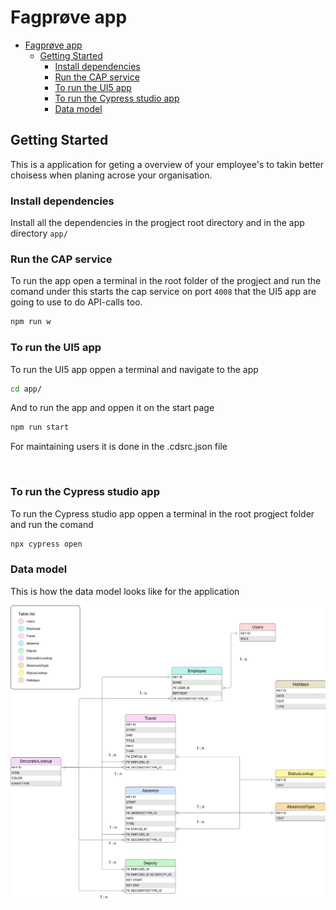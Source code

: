 # Fagprøve app
<!-- @import "[TOC]" {cmd="toc" depthFrom=1 depthTo=6 orderedList=false} -->

<!-- code_chunk_output -->

- [Fagprøve app](#fagprøve-app)
  - [Getting Started](#getting-started)
    - [Install dependencies](#install-dependencies)
    - [Run the CAP service](#run-the-cap-service)
    - [To run the UI5 app](#to-run-the-ui5-app)
    - [To run the Cypress studio app](#to-run-the-cypress-studio-app)
    - [Data model](#data-model)

<!-- /code_chunk_output -->



## Getting Started
This is a application for geting a overview of your employee's to takin better choisess when planing acrose your organisation.

### Install dependencies
Install all the dependencies in the progject root directory and in the app directory ``app/``

### Run the CAP service
To run the app open a terminal in the root folder of the progject and run the comand under this starts the cap service on port `` 4008 `` that the UI5 app are going to use to do API-calls too.
```bash
npm run w
```

### To run the UI5 app 
To run the UI5 app oppen a terminal and navigate to the app  
```bash
cd app/
```
And to run the app and oppen it on the start page 
```bash
npm run start
```
For maintaining users it is done in the .cdsrc.json file 

<br>

### To run the Cypress studio app
To run the Cypress studio app oppen a terminal in the root progject folder and run the comand
```bash
npx cypress open
```


### Data model

This is how the data model looks like for the application

![image info](/images/DB%20relation%20schema.png)


